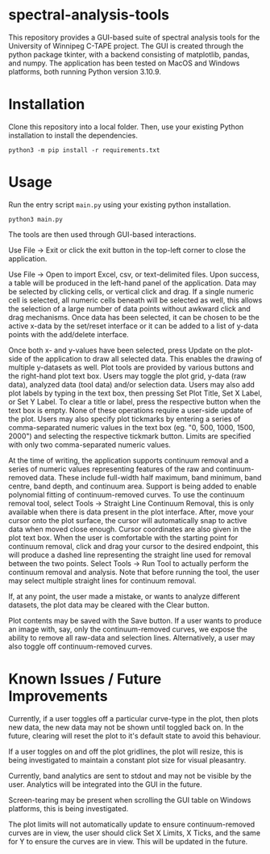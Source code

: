 # spectral-analysis-tools

This repository provides a GUI-based suite of spectral analysis tools for the University of Winnipeg C-TAPE project. The GUI is created through the python package tkinter, with a backend consisting of matplotlib, pandas, and numpy. The application has been tested on MacOS and Windows platforms, both running Python version 3.10.9.

# Installation

Clone this repository into a local folder. Then, use your existing Python installation to install the dependencies.

`python3 -m pip install -r requirements.txt`

# Usage

Run the entry script `main.py` using your existing python installation.

`python3 main.py`

The tools are then used through GUI-based interactions.

Use File -> Exit or click the exit button in the top-left corner to close the application.

Use File -> Open to import Excel, csv, or text-delimited files. Upon success, a table will be produced in the left-hand panel of the application. Data may be selected by clicking cells, or vertical click and drag. If a single numeric cell is selected, all numeric cells beneath will be selected as well, this allows the selection of a large number of data points without awkward click and drag mechanisms. Once data has been selected, it can be chosen to be the active x-data by the set/reset interface or it can be added to a list of y-data points with the add/delete interface. 

Once both x- and y-values have been selected, press Update on the plot-side of the application to draw all selected data. This enables the drawing of multiple y-datasets as well. Plot tools are provided by various buttons and the right-hand plot text box. Users may toggle the plot grid, y-data (raw data), analyzed data (tool data) and/or selection data. Users may also add plot labels by typing in the text box, then pressing Set Plot Title, Set X Label, or Set Y Label. To clear a title or label, press the respective button when the text box is empty. None of these operations require a user-side update of the plot. Users may also specify plot tickmarks by entering a series of comma-separated numeric values in the text box (eg. "0, 500, 1000, 1500, 2000") and selecting the respective tickmark button. Limits are specified with only two comma-separated numeric values.

At the time of writing, the application supports continuum removal and a series of numeric values representing features of the raw and continuum-removed data. These include full-width half maximum, band minimum, band centre, band depth, and continuum area. Support is being added to enable polynomial fitting of continuum-removed curves. To use the continuum removal tool, select Tools -> Straight Line Continuum Removal, this is only available when there is data present in the plot interface. After, move your cursor onto the plot surface, the cursor will automatically snap to active data when moved close enough. Cursor coordinates are also given in the plot text box. When the user is comfortable with the starting point for continuum removal, click and drag your cursor to the desired endpoint, this will produce a dashed line representing the straight line used for removal between the two points. Select Tools -> Run Tool to actually perform the continuum removal and analysis. Note that before running the tool, the user may select multiple straight lines for continuum removal.

If, at any point, the user made a mistake, or wants to analyze different datasets, the plot data may be cleared with the Clear button.

Plot contents may be saved with the Save button. If a user wants to produce an image with, say, only the continuum-removed curves, we expose the ability to remove all raw-data and selection lines. Alternatively, a user may also toggle off continuum-removed curves.

# Known Issues / Future Improvements

Currently, if a user toggles off a particular curve-type in the plot, then plots new data, the new data may not be shown until toggled back on. In the future, clearing will reset the plot to it's default state to avoid this behaviour.

If a user toggles on and off the plot gridlines, the plot will resize, this is being investigated to maintain a constant plot size for visual pleasantry.

Currently, band analytics are sent to stdout and may not be visible by the user. Analytics will be integrated into the GUI in the future.

Screen-tearing may be present when scrolling the GUI table on Windows platforms, this is being investigated.

The plot limits will not automatically update to ensure continuum-removed curves are in view, the user should click Set X Limits, X Ticks, and the same for Y to ensure the curves are in view. This will be updated in the future.
